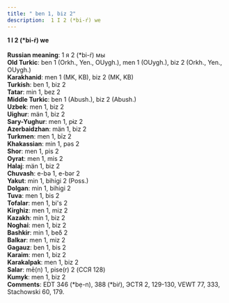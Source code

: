 ```yaml
---
title: " ben 1, biz 2"
description:  1 I 2 (*bi-ŕ) we
---
```

<p data-pagefind-weight="0.5">
<strong> 1 I 2 (*bi-ŕ) we</strong><br><br>
<strong>Russian meaning</strong>:  1 я 2 (*bi-ŕ) мы<br>
<strong>Old Turkic</strong>:  ben 1 (Orkh., Yen., OUygh.), men 1 (OUygh.), biz 2 (Orkh., Yen., OUygh.)<br>
<strong>Karakhanid</strong>:  men 1 (MK, KB), biz 2 (MK, KB)<br>
<strong>Turkish</strong>:  ben 1, biz 2<br>
<strong>Tatar</strong>:  min 1, bez 2<br>
<strong>Middle Turkic</strong>:  ben 1 (Abush.), biz 2 (Abush.)<br>
<strong>Uzbek</strong>:  men 1, biz 2<br>
<strong>Uighur</strong>:  män 1, biz 2<br>
<strong>Sary-Yughur</strong>:  men 1, pɨz 2<br>
<strong>Azerbaidzhan</strong>:  män 1, biz 2<br>
<strong>Turkmen</strong>:  men 1, bīz 2<br>
<strong>Khakassian</strong>:  min 1, pǝs 2<br>
<strong>Shor</strong>:  men 1, pis 2<br>
<strong>Oyrat</strong>:  men 1, mis 2<br>
<strong>Halaj</strong>:  män 1, biz 2<br>
<strong>Chuvash</strong>:  e-bǝ 1, e-bǝr 2<br>
<strong>Yakut</strong>:  min 1, bihigi 2 (Poss.)<br>
<strong>Dolgan</strong>:  min 1, bihigi 2<br>
<strong>Tuva</strong>:  men 1, bis 2<br>
<strong>Tofalar</strong>:  men 1, bi's 2<br>
<strong>Kirghiz</strong>:  men 1, miz 2<br>
<strong>Kazakh</strong>:  min 1, biz 2<br>
<strong>Noghai</strong>:  men 1, biz 2<br>
<strong>Bashkir</strong>:  min 1, beδ 2<br>
<strong>Balkar</strong>:  men 1, miz 2<br>
<strong>Gagauz</strong>:  ben 1, bis 2<br>
<strong>Karaim</strong>:  men 1, biz 2<br>
<strong>Karakalpak</strong>:  men 1, biz 2<br>
<strong>Salar</strong>:  mē(n) 1, pise(r) 2 (ССЯ 128)<br>
<strong>Kumyk</strong>:  men 1, biz 2<br>
<strong>Comments</strong>:  EDT 346 (*bẹ-n), 388 (*biŕ), ЭСТЯ 2, 129-130, VEWT 77, 333, Stachowski 60, 179.<br>

</p>

